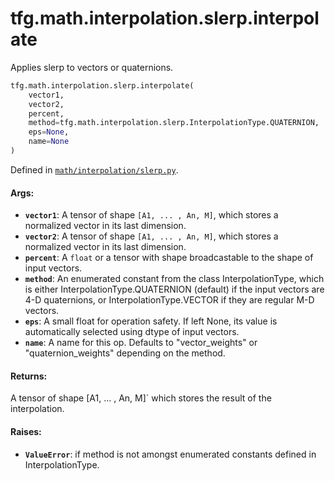 <div itemscope itemtype="http://developers.google.com/ReferenceObject">
<meta itemprop="name" content="tfg.math.interpolation.slerp.interpolate" />
<meta itemprop="path" content="Stable" />
</div>

# tfg.math.interpolation.slerp.interpolate

Applies slerp to vectors or quaternions.

``` python
tfg.math.interpolation.slerp.interpolate(
    vector1,
    vector2,
    percent,
    method=tfg.math.interpolation.slerp.InterpolationType.QUATERNION,
    eps=None,
    name=None
)
```



Defined in [`math/interpolation/slerp.py`](https://github.com/tensorflow/graphics/blob/master/tensorflow_graphics/math/interpolation/slerp.py).

<!-- Placeholder for "Used in" -->

#### Args:

* <b>`vector1`</b>: A tensor of shape `[A1, ... , An, M]`, which stores a normalized
  vector in its last dimension.
* <b>`vector2`</b>: A tensor of shape `[A1, ... , An, M]`, which stores a normalized
  vector in its last dimension.
* <b>`percent`</b>: A `float` or a tensor with shape broadcastable to the shape of
  input vectors.
* <b>`method`</b>: An enumerated constant from the class InterpolationType, which is
  either InterpolationType.QUATERNION (default) if the input vectors are 4-D
  quaternions, or InterpolationType.VECTOR if they are regular M-D vectors.
* <b>`eps`</b>: A small float for operation safety. If left None, its value is
  automatically selected using dtype of input vectors.
* <b>`name`</b>: A name for this op. Defaults to "vector_weights" or
  "quaternion_weights" depending on the method.


#### Returns:

A tensor of shape [A1, ... , An, M]` which stores the result of the
interpolation.


#### Raises:

* <b>`ValueError`</b>: if method is not amongst enumerated constants defined in
  InterpolationType.